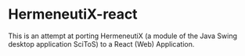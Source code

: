 # HermeneutiX-react
This is an attempt at porting HermeneutiX (a module of the Java Swing desktop application SciToS) to a React (Web) Application.
